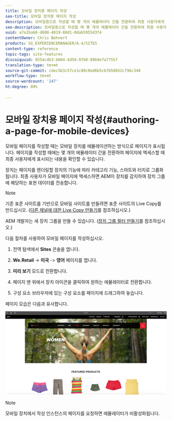 ```yaml
---
title: 모바일 장치용 페이지 작성
seo-title: 모바일 장치용 페이지 작성
description: 모바일용으로 작성할 때 몇 개의 에뮬레이터 간을 전환하여 최종 사용자에게 표시되는 내용을 확인할 수 있습니다.
seo-description: 모바일용으로 작성할 때 몇 개의 에뮬레이터 간을 전환하여 최종 사용자에게 표시되는 내용을 확인할 수 있습니다.
uuid: a7a1ba68-d608-4819-88d1-0dab5955d3f4
contentOwner: Chris Bohnert
products: SG_EXPERIENCEMANAGER/6.4/SITES
content-type: reference
topic-tags: site-features
discoiquuid: 9554cdb3-b604-4d50-9760-89b9e7a7755f
translation-type: tm+mt
source-git-commit: cdec5b3c57ce1c80c0ed6b5cb7650b52cf9bc340
workflow-type: tm+mt
source-wordcount: '247'
ht-degree: 89%

---
```



# 모바일 장치용 페이지 작성{#authoring-a-page-for-mobile-devices}

모바일 페이지를 작성할 때는 모바일 장치를 에뮬레이션하는 방식으로 페이지가 표시됩니다. 페이지를 작성할 때에는 몇 개의 에뮬레이터 간을 전환하여 페이지에 액세스할 때 최종 사용자에게 표시되는 내용을 확인할 수 있습니다.

장치는 페이지를 렌더링할 장치의 기능에 따라 카테고리 기능, 스마트와 터치로 그룹화됩니다. 최종 사용자가 모바일 페이지에 액세스하면 AEM이 장치를 감지하여 장치 그룹에 해당하는 표현 데이터를 전송합니다.

>[!NOTE]
>
>기존 표준 사이트를 기반으로 모바일 사이트를 만들려면 표준 사이트의 Live Copy를 만드십시오. ([다른 채널에 대한 Live Copy 만들기](/help/sites-administering/msm-livecopy.md)를 참조하십시오.)
>
>AEM 개발자는 새 장치 그룹을 만들 수 있습니다. ([장치 그룹 필터 만들기](/help/sites-developing/groupfilters.md)를 참조하십시오.)

다음 절차를 사용하여 모바일 페이지를 작성하십시오.

1. 전역 탐색에서 **Sites** 콘솔을 엽니다.
1. **We.Retail** -> **미국** -> **영어** 페이지를 엽니다.

1. **미리 보기** 모드로 전환합니다.
1. 페이지 맨 위에서 장치 아이콘을 클릭하여 원하는 에뮬레이터로 전환합니다.
1. 구성 요소 브라우저에 있는 구성 요소를 페이지에 드래그하여 놓습니다.

페이지 모습은 다음과 유사합니다.

![mobileipadum](assets/mobileipademu.png)

>[!NOTE]
>
>모바일 장치에서 작성 인스턴스의 페이지를 요청하면 에뮬레이터가 비활성화됩니다.


